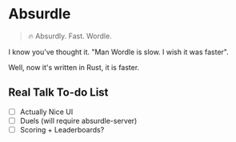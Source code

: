 # Absurdle

> 🔥 Absurdly. Fast. Wordle.

I know you've thought it. "Man Wordle is slow. I wish it was faster".

Well, now it's written in Rust, it is faster.

## Real Talk To-do List

- [ ] Actually Nice UI
- [ ] Duels (will require absurdle-server)
- [ ] Scoring + Leaderboards?

